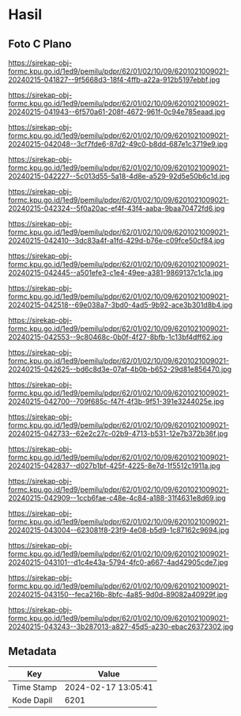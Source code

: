 # Hasil

## Foto C Plano

https://sirekap-obj-formc.kpu.go.id/1ed9/pemilu/pdpr/62/01/02/10/09/6201021009021-20240215-041827--9f5668d3-18f4-4ffb-a22a-912b5197ebbf.jpg

https://sirekap-obj-formc.kpu.go.id/1ed9/pemilu/pdpr/62/01/02/10/09/6201021009021-20240215-041943--6f570a61-208f-4672-961f-0c94e785eaad.jpg

https://sirekap-obj-formc.kpu.go.id/1ed9/pemilu/pdpr/62/01/02/10/09/6201021009021-20240215-042048--3cf7fde6-87d2-49c0-b8dd-687e1c3719e9.jpg

https://sirekap-obj-formc.kpu.go.id/1ed9/pemilu/pdpr/62/01/02/10/09/6201021009021-20240215-042227--5c013d55-5a18-4d8e-a529-92d5e50b6c1d.jpg

https://sirekap-obj-formc.kpu.go.id/1ed9/pemilu/pdpr/62/01/02/10/09/6201021009021-20240215-042324--5f0a20ac-ef4f-43f4-aaba-9baa70472fd6.jpg

https://sirekap-obj-formc.kpu.go.id/1ed9/pemilu/pdpr/62/01/02/10/09/6201021009021-20240215-042410--3dc83a4f-a1fd-429d-b76e-c09fce50cf84.jpg

https://sirekap-obj-formc.kpu.go.id/1ed9/pemilu/pdpr/62/01/02/10/09/6201021009021-20240215-042445--a501efe3-c1e4-49ee-a381-9869137c1c1a.jpg

https://sirekap-obj-formc.kpu.go.id/1ed9/pemilu/pdpr/62/01/02/10/09/6201021009021-20240215-042518--69e038a7-3bd0-4ad5-9b92-ace3b301d8b4.jpg

https://sirekap-obj-formc.kpu.go.id/1ed9/pemilu/pdpr/62/01/02/10/09/6201021009021-20240215-042553--9c80468c-0b0f-4f27-8bfb-1c13bf4dff62.jpg

https://sirekap-obj-formc.kpu.go.id/1ed9/pemilu/pdpr/62/01/02/10/09/6201021009021-20240215-042625--bd6c8d3e-07af-4b0b-b652-29d81e856470.jpg

https://sirekap-obj-formc.kpu.go.id/1ed9/pemilu/pdpr/62/01/02/10/09/6201021009021-20240215-042700--709f685c-f47f-4f3b-9f51-391e3244025e.jpg

https://sirekap-obj-formc.kpu.go.id/1ed9/pemilu/pdpr/62/01/02/10/09/6201021009021-20240215-042733--62e2c27c-02b9-4713-b531-12e7b372b36f.jpg

https://sirekap-obj-formc.kpu.go.id/1ed9/pemilu/pdpr/62/01/02/10/09/6201021009021-20240215-042837--d027b1bf-425f-4225-8e7d-1f5512c1911a.jpg

https://sirekap-obj-formc.kpu.go.id/1ed9/pemilu/pdpr/62/01/02/10/09/6201021009021-20240215-042909--1ccb6fae-c48e-4c84-a188-31f4631e8d69.jpg

https://sirekap-obj-formc.kpu.go.id/1ed9/pemilu/pdpr/62/01/02/10/09/6201021009021-20240215-043004--623081f8-23f9-4e08-b5d9-1c87162c9694.jpg

https://sirekap-obj-formc.kpu.go.id/1ed9/pemilu/pdpr/62/01/02/10/09/6201021009021-20240215-043101--d1c4e43a-5794-4fc0-a667-4ad42905cde7.jpg

https://sirekap-obj-formc.kpu.go.id/1ed9/pemilu/pdpr/62/01/02/10/09/6201021009021-20240215-043150--feca216b-8bfc-4a85-9d0d-89082a40929f.jpg

https://sirekap-obj-formc.kpu.go.id/1ed9/pemilu/pdpr/62/01/02/10/09/6201021009021-20240215-043243--3b287013-a827-45d5-a230-ebac26372302.jpg


## Metadata

| Key        | Value               |
| ---------- | ------------------- |
| Time Stamp | 2024-02-17 13:05:41 |
| Kode Dapil | 6201                |




